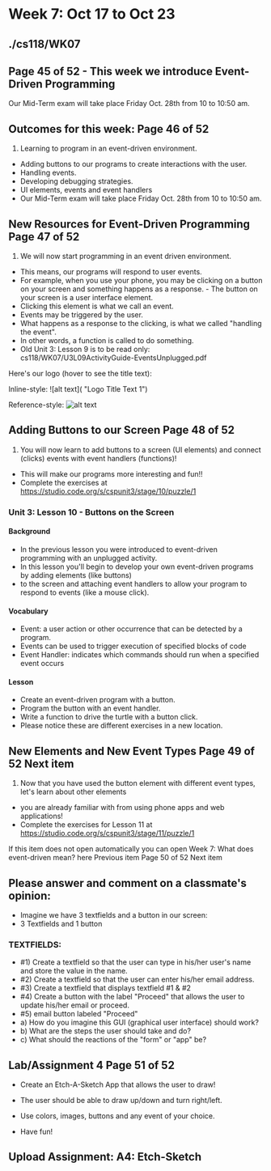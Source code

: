# Week 7: Oct 17 to Oct 23  
## ./cs118/WK07 
## Page 45 of 52  - This week we introduce Event-Driven Programming

Our Mid-Term exam will take place Friday Oct. 28th from 10 to 10:50 am.

## Outcomes for this week: Page 46 of 52  


1. Learning to program in an event-driven environment.
- Adding buttons to our programs to create interactions with the user.
- Handling events.
- Developing debugging strategies.
- UI elements, events and event handlers
- Our Mid-Term exam will take place Friday Oct. 28th from 10 to 10:50 am.

## New Resources for Event-Driven Programming  Page 47 of 52  


1. We will now start programming in an event driven environment.  
- This means, our programs will respond to user events.
- For example, when you use your phone, you may be clicking on a button on your screen and something happens as a response.  - The button on your screen is a user interface element.  
- Clicking this element is what we call an event.  
- Events may be triggered by the user.  
- What happens as a response to the  clicking, is what we called "handling the event".  
- In other words, a function is called to do something.
- Old Unit 3: Lesson 9 is to be read only: cs118/WK07/U3L09ActivityGuide-EventsUnplugged.pdf

Here's our logo (hover to see the title text):


Inline-style: 
![alt text]( "Logo Title Text 1")

Reference-style: 
![alt text][logo]

[logo]: https://studio.code.org/s/cspunit3/stage/10/puzzle/1 "Logo Title Text 2"


## Adding Buttons to our Screen  Page 48 of 52  


1. You will now learn to add buttons to a screen (UI elements) and connect (clicks) events with event handlers (functions)!  
- This will make our programs more interesting and fun!!
- Complete the exercises at https://studio.code.org/s/cspunit3/stage/10/puzzle/1  


### Unit 3: Lesson 10 - Buttons on the Screen
#### Background
- In the previous lesson you were introduced to event-driven programming with an unplugged activity. 
- In this lesson you'll begin to develop your own event-driven programs by adding elements (like buttons)
- to the screen and attaching event handlers to allow your program to respond to events (like a mouse click).

#### Vocabulary
- Event: a user action or other occurrence that can be detected by a program. 
- Events can be used to trigger execution of specified blocks of code
- Event Handler: indicates which commands should run when a specified event occurs

#### Lesson
- Create an event-driven program with a button.
- Program the button with an event handler.
- Write a function to drive the turtle with a button click.
- Please notice these are different exercises in a new location.

## New Elements and New Event Types  Page 49 of 52  Next item


1. Now that you have used the button element with different event types, let's learn about other elements 
- you are already familiar with from using phone apps and web applications!
- Complete the exercises for Lesson 11 at https://studio.code.org/s/cspunit3/stage/11/puzzle/1

If this item does not open automatically you can open Week 7: What does event-driven mean? here
Previous item Page 50 of 52  Next item




## Please answer and comment on a classmate's opinion:

- Imagine we have 3 textfields and a button in our screen:
- 3 Textfields and 1 button 

### TEXTFIELDS:
- #1) Create a textfield so that the user can type in his/her user's name and store the value in the name.
- #2) Create a textfield so that the user can enter his/her email address.
- #3) Create a textfield that displays textfield #1 & #2 
- #4) Create a button with the label "Proceed" that allows the user to update his/her email or proceed.
- #5) email button labeled "Proceed"
- a) How do you imagine this GUI (graphical user interface) should work?  
- b) What are the steps the user should take and do?
- c) What should the reactions of the "form" or "app" be?


## Lab/Assignment 4  Page 51 of 52 


- Create an Etch-A-Sketch App that allows the user to draw!  

- The user should be able to draw up/down and turn right/left.

- Use colors, images, buttons and any event of your choice.  

- Have fun!

## Upload Assignment: A4: Etch-Sketch  

